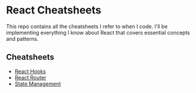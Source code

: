 # React Cheatsheets

This repo contains all the cheatsheets I refer to when I code. I'll be implementing everything I know about React that covers essential concepts and patterns.

## Cheatsheets

- [React Hooks](cheatsheets/react-hooks.md)
- [React Router](cheatsheets/react-router.md)
- [State Management](cheatsheets/state-management.md)
